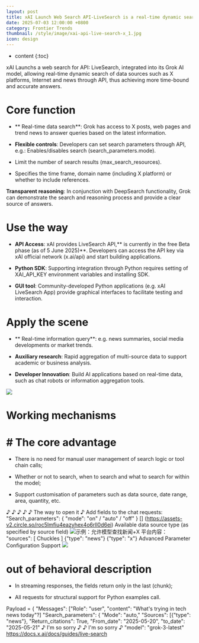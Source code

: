 ```yaml
---
layout: post
title: xAI Launch Web Search API-LiveSearch is a real-time dynamic search for data sources such as X Platforms, Internet and News
date: 2025-07-03 12:00:00 +0800
category: Frontier Trends
thumbnail: /style/image/xai-api-live-search-x_1.jpg
icon: design
---
```

* content
{:toc}

xAI Launchs a web search for API: LiveSearch, integrated into its Grok AI model, allowing real-time dynamic search of data sources such as X platforms, Internet and news through API, thus achieving more time-bound and accurate answers.

# Core function

- ** Real-time data search**: Grok has access to X posts, web pages and trend news to answer queries based on the latest information.

- **Flexible controls**: Developers can set search parameters through API, e.g.:
Enables/disables search (search_parameters.mode).

- Limit the number of search results (max_search_resources).

- Specifies the time frame, domain name (including X platform) or whether to include references.

**Transparent reasoning**: In conjunction with DeepSearch functionality, Grok can demonstrate the search and reasoning process and provide a clear source of answers.

# Use the way #

- **API Access**: xAI provides LiveSearch API,** is currently in the free Beta phase (as of 5 June 2025)**. Developers can access the API key via xAI official network (x.ai/api) and start building applications.

- **Python SDK**: Supporting integration through Python requires setting of XAI_API_KEY environment variables and installing SDK.

- **GUI tool**: Community-developed Python applications (e.g. xAI LiveSearch App) provide graphical interfaces to facilitate testing and interaction.

# Apply the scene #

- ** Real-time information query**: e.g. news summaries, social media developments or market trends.

- **Auxiliary research**: Rapid aggregation of multi-source data to support academic or business analysis.

- **Developer Innovation**: Build AI applications based on real-time data, such as chat robots or information aggregation tools.

![](https://assets-v2.circle.so/t3d3brramkgact4ubme7f00pr0yv)
# Working mechanisms

# # The core advantage #

- There is no need for manual user management of search logic or tool chain calls;

- Whether or not to search, when to search and what to search for within the model;

- Support customisation of parameters such as data source, date range, area, quantity, etc.

♪ ♪ ♪ ♪ ♪ The way to open it ♪
Add fields to the chat requests:
"Search_parameters": {
"mode": "on" / "auto" / "off"
} [] (https://assets-v2.circle.so/roc5lmfiu4eazyhex4o6rll0d6ei)  Available data source type (as specified by source field)
![](https://assets-v2.circle.so/zbgvky8i40gicgmor357yibhyquq)示例：允许模型查找新闻+X 平台内容：
"sources": [ Chuckles ]
{"type": "news"}
{"type": "x"}
Advanced Parameter Configuration Support
![](https://assets-v2.circle.so/9hclggzg6ilg9c8ooouica1jkl9c)
#  out of behavioral description

- In streaming responses, the fields return only in the last (chunk);

- All requests for structural support for Python examples call.

Payload = {
"Messages": ["Role": "user", "content": "What's trying in tech news today"?]
"Search_parameters": {
"Mode": "auto,"
"Sources": [{"type": "news"},
"Return_citations": True,
"From_date": "2025-05-20",
"to_date": "2025-05-21"
♪ I'm so sorry ♪ ♪ I'm so sorry ♪
"model": "grok-3-latest"
https://docs.x.ai/docs/guides/live-search
